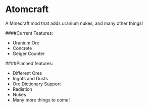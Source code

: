 # Atomcraft
A Minecraft mod that adds uranium nukes, and many other things!

####Current Features:
- Uranium Ore
- Concrete
- Geiger Counter

####Planned features:
- Different Ores
- Ingots and Dusts
- Ore Dictionary Support
- Radiation
- Nukes
- Many more things to come!
